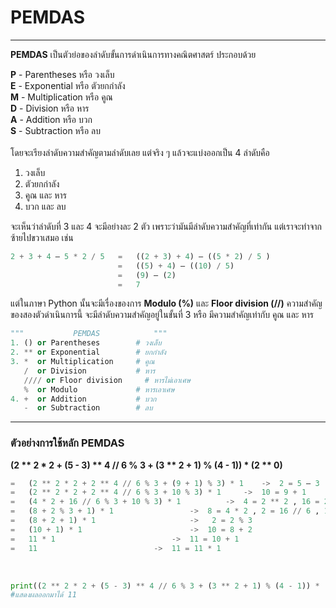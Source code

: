 # PEMDAS

---

**PEMDAS**   เป็นตัวย่อของลำดับขั้นการดำเนินการทางคณิตศาสตร์ ประกอบด้วย

**P** - Parentheses    หรือ   วงเล็บ<br>
**E** - Exponential    หรือ   ตัวยกกำลัง<br>
**M** - Multiplication หรือ   คูณ<br>
**D** - Division       หรือ   หาร<br>
**A** - Addition       หรือ   บวก<br>
**S** - Subtraction    หรือ   ลบ<br>
<br>
โดยจะเรียงลำดับความสำคัญตามลำดับเลย แต่จริง ๆ แล้วจะแบ่งออกเป็น 4 ลำดับคือ
<ol>
   <li>วงเล็บ</li>
   <li>ตัวยกกำลัง</li>
   <li>คูณ และ หาร</li>
   <li>บวก และ ลบ</li>
</ol>

จะเห็นว่าลำดับที่ 3 และ 4 จะมีอย่างละ 2 ตัว เพราะว่ามันมีลำดับความสำคัญที่เท่ากัน แต่เราจะทำจากซ้ายไปขวาเสมอ เช่น

```python
2 + 3 + 4 – 5 * 2 / 5	=	((2 + 3) + 4) – ((5 * 2) / 5 )
                        =	((5) + 4) – ((10) / 5)
                        =	(9) – (2)
                        =	7
```

แต่ในภาษา Python นั้นจะมีเรื่องของการ **Modulo (%)** และ **Floor division (//)** ความสำคัญของสองตัวดำเนินการนี้ จะมีลำดับความสำคัญอยู่ในขั้นที่ 3 หรือ มีความสำคัญเท่ากับ คูณ และ หาร

```python
"""           PEMDAS            """
1. () or Parentheses        # วงเล็บ
2. ** or Exponential        # ยกกำลัง
3. *  or Multiplication     # คูณ
   /  or Division           # หาร
   //// or Floor division     # หารไม่เอาเศษ
   %  or Modulo             # หารเอาเศษ
4. +  or Addition           # บวก
   -  or Subtraction        # ลบ
```

---

### ตัวอย่างการใช้หลัก PEMDAS
**(2 ** 2 * 2 + (5 - 3) ** 4 // 6 % 3 + (3 ** 2 + 1) % (4 - 1)) * (2 ** 0)**
<br>
```python
=	(2 ** 2 * 2 + 2 ** 4 // 6 % 3 + (9 + 1) % 3) * 1  	-> 	2 = 5 – 3 , 9 = 3 ** 2 , 1 = 2 ** 0
=	(2 ** 2 * 2 + 2 ** 4 // 6 % 3 + 10 % 3) * 1		-> 	10 = 9 + 1
=	(4 * 2 + 16 // 6 % 3 + 10 % 3) * 1			-> 	4 = 2 ** 2 , 16 = 2 ** 4
=	(8 + 2 % 3 + 1) * 1					-> 	8 = 4 * 2 , 2 = 16 // 6 , 1 = 10 % 3
=	(8 + 2 + 1) * 1						->	 2 = 2 % 3
=	(10 + 1) * 1						-> 	10 = 8 + 2
=	11 * 1							-> 	11 = 10 + 1
=	11 							-> 	11 = 11 * 1
```

<br>

```python
print((2 ** 2 * 2 + (5 - 3) ** 4 // 6 % 3 + (3 ** 2 + 1) % (4 - 1)) * (2 ** 0))
#แสดงผลออกมาได้ 11
```
